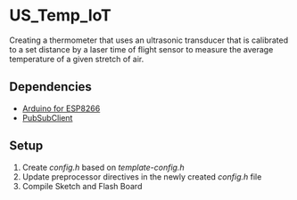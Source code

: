 # US_Temp_IoT
Creating a thermometer that uses an ultrasonic transducer that is calibrated to a set distance by a laser time of flight sensor to measure the average temperature of a given stretch of air.

## Dependencies
* [Arduino for ESP8266](https://github.com/esp8266/Arduino)
* [PubSubClient](https://github.com/knolleary/pubsubclient)

## Setup
1. Create _config.h_ based on _template-config.h_
2. Update preprocessor directives in the newly created _config.h_ file
3. Compile Sketch and Flash Board
